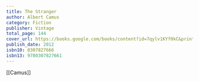 ```yaml
---
title: The Stranger
author: Albert Camus
category: Fiction
publisher: Vintage
total_page: 144
cover_url: https://books.google.com/books/content?id=7qylv1KYf0kC&printsec=frontcover&img=1&zoom=1&edge=curl&source=gbs_api
publish_date: 2012
isbn10: 0307827666
isbn13: 9780307827661
---
```


[[Camus]]
